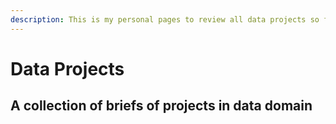 ```yaml
---
description: This is my personal pages to review all data projects so far
---
```


# Data Projects

## A collection of briefs of projects in data domain
